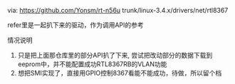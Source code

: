 via: https://github.com/Yonsm/rt-n56u
trunk/linux-3.4.x/drivers/net/rtl8367

refer里是一起扒下来的驱动，作为调用API的参考

情况说明
1. 只是把上面那仓库里的部分API扒了下来, 尝试把改动部分的数据下载到eeprom中，并不能配置成功RTL8367RB的VLAN功能
2. 想把SMI实现了，直接用GPIO控制8367看能不能成功，待做，所以留个档
